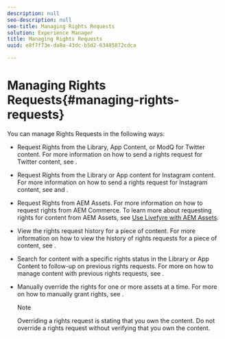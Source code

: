 ```yaml
---
description: null
seo-description: null
seo-title: Managing Rights Requests
solution: Experience Manager
title: Managing Rights Requests
uuid: e8f7f73e-da8a-43dc-b5d2-63485872cdca

---
```


# Managing Rights Requests{#managing-rights-requests}

You can manage Rights Requests in the following ways:

* Request Rights from the Library, App Content, or ModQ for Twitter content. For more information on how to send a rights request for Twitter content, see [](../c-how-requesting-rights-works/t-send-a-rights-request-to-own-a-digital-asset.md#t_send_a_rights_request_to_own_a_digital_asset).
* Request Rights from the Library or App content for Instagram content. For more information on how to send a rights request for Instagram content, see [](../c-how-requesting-rights-works/c-send-instagram-manual-rights-request.md#c_send_instagram_manual_rights_request) and [](../c-how-requesting-rights-works/c-send-an-instagram-rights-request-from-the-library.md#c_send_an_instagram_rights_request_from_the_library).

* Request Rights from AEM Assets. For more information on how to request rights from AEM Commerce. To learn more about requesting rights for content from AEM Assets, see [Use Livefyre with AEM Assets](https://helpx.adobe.com/experience-manager/6-4/sites/administering/using/livefyre.html#UseLivefyrewithAEMAssets).
* View the rights request history for a piece of content. For more information on how to view the history of rights requests for a piece of content, see [](../c-how-requesting-rights-works/c-view-rights-activity-history.md#c_view_rights_activity_history).
* Search for content with a specific rights status in the Library or App Content to follow-up on previous rights requests. For more on how to manage content with previous rights requests, see [](../c-how-requesting-rights-works/t-manage-content-with-pending-rights-request.md#t_manage_content_with_pending_rights_request). 
* Manually override the rights for one or more assets at a time. For more on how to manually grant rights, see [](../c-how-requesting-rights-works/t-manually-grant-the-rights-for-one-or-more-assets.md#t_manually_grant_the_rights_for_one_or_more_assets).

  >[!NOTE]
  >
  >Overriding a rights request is stating that you own the content. Do not override a rights request without verifying that you own the content.

